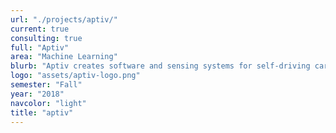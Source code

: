 ```yaml
---
url: "./projects/aptiv/"
current: true
consulting: true
full: "Aptiv"
area: "Machine Learning"
blurb: "Aptiv creates software and sensing systems for self-driving cars. We will be developing models to learn the state of the driver and its environment."
logo: "assets/aptiv-logo.png"
semester: "Fall"
year: "2018"
navcolor: "light"
title: "aptiv"
---
```

